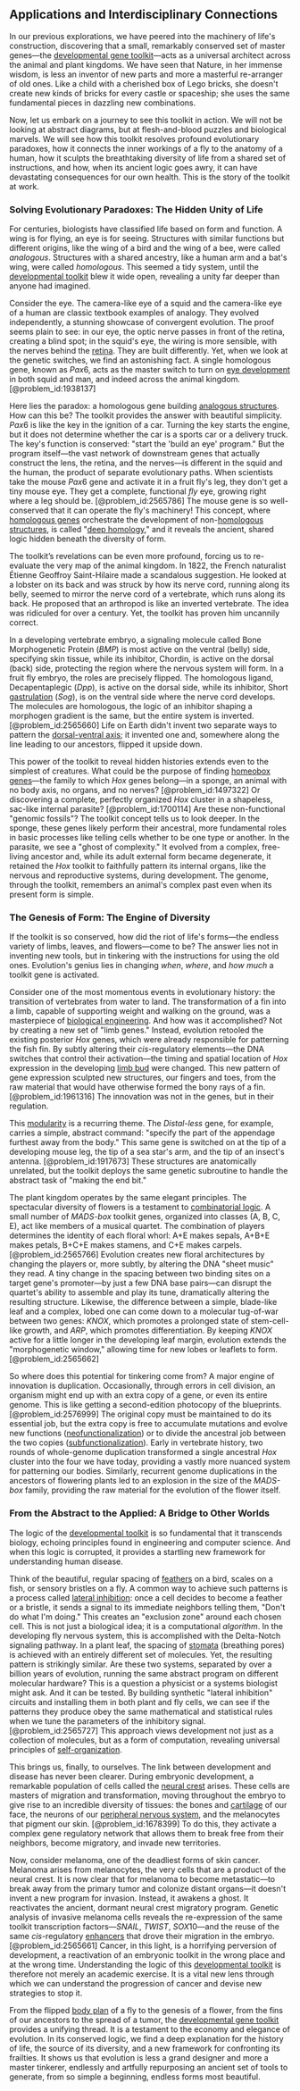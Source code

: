 ## Applications and Interdisciplinary Connections

In our previous explorations, we have peered into the machinery of life's construction, discovering that a small, remarkably conserved set of master genes—the [developmental gene toolkit](@article_id:168168)—acts as a universal architect across the animal and plant kingdoms. We have seen that Nature, in her immense wisdom, is less an inventor of new parts and more a masterful re-arranger of old ones. Like a child with a cherished box of Lego bricks, she doesn't create new kinds of bricks for every castle or spaceship; she uses the same fundamental pieces in dazzling new combinations.

Now, let us embark on a journey to see this toolkit in action. We will not be looking at abstract diagrams, but at flesh-and-blood puzzles and biological marvels. We will see how this toolkit resolves profound evolutionary paradoxes, how it connects the inner workings of a fly to the anatomy of a human, how it sculpts the breathtaking diversity of life from a shared set of instructions, and how, when its ancient logic goes awry, it can have devastating consequences for our own health. This is the story of the toolkit at work.

### Solving Evolutionary Paradoxes: The Hidden Unity of Life

For centuries, biologists have classified life based on form and function. A wing is for flying, an eye is for seeing. Structures with similar functions but different origins, like the wing of a bird and the wing of a bee, were called *analogous*. Structures with a shared ancestry, like a human arm and a bat's wing, were called *homologous*. This seemed a tidy system, until the [developmental toolkit](@article_id:190445) blew it wide open, revealing a unity far deeper than anyone had imagined.

Consider the eye. The camera-like eye of a squid and the camera-like eye of a human are classic textbook examples of analogy. They evolved independently, a stunning showcase of convergent evolution. The proof seems plain to see: in our eye, the optic nerve passes in front of the retina, creating a blind spot; in the squid's eye, the wiring is more sensible, with the nerves behind the [retina](@article_id:147917). They are built differently. Yet, when we look at the genetic switches, we find an astonishing fact. A single homologous gene, known as $Pax6$, acts as the master switch to turn on [eye development](@article_id:184821) in both squid and man, and indeed across the animal kingdom. [@problem_id:1938137]

Here lies the paradox: a homologous gene building [analogous structures](@article_id:270645). How can this be? The toolkit provides the answer with beautiful simplicity. $Pax6$ is like the key in the ignition of a car. Turning the key starts the engine, but it does not determine whether the car is a sports car or a delivery truck. The key's function is conserved: "start the 'build an eye' program." But the program itself—the vast network of downstream genes that actually construct the lens, the retina, and the nerves—is different in the squid and the human, the product of separate evolutionary paths. When scientists take the mouse $Pax6$ gene and activate it in a fruit fly's leg, they don't get a tiny mouse eye. They get a complete, functional *fly* eye, growing right where a leg should be. [@problem_id:2565786] The mouse gene is so well-conserved that it can operate the fly's machinery! This concept, where [homologous genes](@article_id:270652) orchestrate the development of non-[homologous structures](@article_id:138614), is called "[deep homology](@article_id:138613)," and it reveals the ancient, shared logic hidden beneath the diversity of form.

The toolkit’s revelations can be even more profound, forcing us to re-evaluate the very map of the animal kingdom. In 1822, the French naturalist Étienne Geoffroy Saint-Hilaire made a scandalous suggestion. He looked at a lobster on its back and was struck by how its nerve cord, running along its belly, seemed to mirror the nerve cord of a vertebrate, which runs along its back. He proposed that an arthropod is like an inverted vertebrate. The idea was ridiculed for over a century. Yet, the toolkit has proven him uncannily correct.

In a developing vertebrate embryo, a signaling molecule called Bone Morphogenetic Protein ($BMP$) is most active on the ventral (belly) side, specifying skin tissue, while its inhibitor, Chordin, is active on the dorsal (back) side, protecting the region where the nervous system will form. In a fruit fly embryo, the roles are precisely flipped. The homologous ligand, Decapentaplegic ($Dpp$), is active on the dorsal side, while its inhibitor, Short [gastrulation](@article_id:144694) ($Sog$), is on the ventral side where the nerve cord develops. The molecules are homologous, the logic of an inhibitor shaping a morphogen gradient is the same, but the entire system is inverted. [@problem_id:2565660] Life on Earth didn't invent two separate ways to pattern the [dorsal-ventral axis](@article_id:266248); it invented one and, somewhere along the line leading to our ancestors, flipped it upside down.

This power of the toolkit to reveal hidden histories extends even to the simplest of creatures. What could be the purpose of finding [homeobox genes](@article_id:163574)—the family to which *Hox* genes belong—in a sponge, an animal with no body axis, no organs, and no nerves? [@problem_id:1497322] Or discovering a complete, perfectly organized *Hox* cluster in a shapeless, sac-like internal parasite? [@problem_id:1700114] Are these non-functional "genomic fossils"? The toolkit concept tells us to look deeper. In the sponge, these genes likely perform their ancestral, more fundamental roles in basic processes like telling cells whether to be one type or another. In the parasite, we see a "ghost of complexity." It evolved from a complex, free-living ancestor and, while its adult external form became degenerate, it retained the *Hox* toolkit to faithfully pattern its internal organs, like the nervous and reproductive systems, during development. The genome, through the toolkit, remembers an animal's complex past even when its present form is simple.

### The Genesis of Form: The Engine of Diversity

If the toolkit is so conserved, how did the riot of life's forms—the endless variety of limbs, leaves, and flowers—come to be? The answer lies not in inventing new tools, but in tinkering with the instructions for using the old ones. Evolution's genius lies in changing *when*, *where*, and *how much* a toolkit gene is activated.

Consider one of the most momentous events in evolutionary history: the transition of vertebrates from water to land. The transformation of a fin into a limb, capable of supporting weight and walking on the ground, was a masterpiece of [biological engineering](@article_id:270396). And how was it accomplished? Not by creating a new set of "limb genes." Instead, evolution retooled the existing posterior *Hox* genes, which were already responsible for patterning the fish fin. By subtly altering their *cis*-regulatory elements—the DNA switches that control their activation—the timing and spatial location of *Hox* expression in the developing [limb bud](@article_id:267751) were changed. This new pattern of gene expression sculpted new structures, our fingers and toes, from the raw material that would have otherwise formed the bony rays of a fin. [@problem_id:1961316] The innovation was not in the genes, but in their regulation.

This [modularity](@article_id:191037) is a recurring theme. The *Distal-less* gene, for example, carries a simple, abstract command: "specify the part of the appendage furthest away from the body." This same gene is switched on at the tip of a developing mouse leg, the tip of a sea star's arm, and the tip of an insect's antenna. [@problem_id:1917673] These structures are anatomically unrelated, but the toolkit deploys the same genetic subroutine to handle the abstract task of "making the end bit."

The plant kingdom operates by the same elegant principles. The spectacular diversity of flowers is a testament to [combinatorial logic](@article_id:264589). A small number of *MADS-box* toolkit genes, organized into classes (A, B, C, E), act like members of a musical quartet. The combination of players determines the identity of each floral whorl: A+E makes sepals, A+B+E makes petals, B+C+E makes stamens, and C+E makes carpels. [@problem_id:2565766] Evolution creates new floral architectures by changing the players or, more subtly, by altering the DNA "sheet music" they read. A tiny change in the spacing between two binding sites on a target gene's promoter—by just a few DNA base pairs—can disrupt the quartet's ability to assemble and play its tune, dramatically altering the resulting structure. Likewise, the difference between a simple, blade-like leaf and a complex, lobed one can come down to a molecular tug-of-war between two genes: *KNOX*, which promotes a prolonged state of stem-cell-like growth, and *ARP*, which promotes differentiation. By keeping *KNOX* active for a little longer in the developing leaf margin, evolution extends the "morphogenetic window," allowing time for new lobes or leaflets to form. [@problem_id:2565662]

So where does this potential for tinkering come from? A major engine of innovation is duplication. Occasionally, through errors in cell division, an organism might end up with an extra copy of a gene, or even its entire genome. This is like getting a second-edition photocopy of the blueprints. [@problem_id:2576999] The original copy must be maintained to do its essential job, but the extra copy is free to accumulate mutations and evolve new functions ([neofunctionalization](@article_id:268069)) or to divide the ancestral job between the two copies ([subfunctionalization](@article_id:276384)). Early in vertebrate history, two rounds of whole-genome duplication transformed a single ancestral *Hox* cluster into the four we have today, providing a vastly more nuanced system for patterning our bodies. Similarly, recurrent genome duplications in the ancestors of flowering plants led to an explosion in the size of the *MADS-box* family, providing the raw material for the evolution of the flower itself.

### From the Abstract to the Applied: A Bridge to Other Worlds

The logic of the [developmental toolkit](@article_id:190445) is so fundamental that it transcends biology, echoing principles found in engineering and computer science. And when this logic is corrupted, it provides a startling new framework for understanding human disease.

Think of the beautiful, regular spacing of [feathers](@article_id:166138) on a bird, scales on a fish, or sensory bristles on a fly. A common way to achieve such patterns is a process called [lateral inhibition](@article_id:154323): once a cell decides to become a feather or a bristle, it sends a signal to its immediate neighbors telling them, "Don't do what I'm doing." This creates an "exclusion zone" around each chosen cell. This is not just a biological idea; it is a computational *algorithm*. In the developing fly nervous system, this is accomplished with the Delta-Notch signaling pathway. In a plant leaf, the spacing of [stomata](@article_id:144521) (breathing pores) is achieved with an entirely different set of molecules. Yet, the resulting pattern is strikingly similar. Are these two systems, separated by over a billion years of evolution, running the same abstract program on different molecular hardware? This is a question a physicist or a systems biologist might ask. And it can be tested. By building synthetic "lateral inhibition" circuits and installing them in both plant and fly cells, we can see if the patterns they produce obey the same mathematical and statistical rules when we tune the parameters of the inhibitory signal. [@problem_id:2565727] This approach views development not just as a collection of molecules, but as a form of computation, revealing universal principles of [self-organization](@article_id:186311).

This brings us, finally, to ourselves. The link between development and disease has never been clearer. During embryonic development, a remarkable population of cells called the [neural crest](@article_id:265785) arises. These cells are masters of migration and transformation, moving throughout the embryo to give rise to an incredible diversity of tissues: the bones and [cartilage](@article_id:268797) of our face, the neurons of our [peripheral nervous system](@article_id:152055), and the melanocytes that pigment our skin. [@problem_id:1678399] To do this, they activate a complex gene regulatory network that allows them to break free from their neighbors, become migratory, and invade new territories.

Now, consider melanoma, one of the deadliest forms of skin cancer. Melanoma arises from melanocytes, the very cells that are a product of the neural crest. It is now clear that for melanoma to become metastatic—to break away from the primary tumor and colonize distant organs—it doesn't invent a new program for invasion. Instead, it awakens a ghost. It reactivates the ancient, dormant neural crest migratory program. Genetic analysis of invasive melanoma cells reveals the re-expression of the same toolkit transcription factors—$SNAIL$, $TWIST$, $SOX10$—and the reuse of the same *cis*-regulatory [enhancers](@article_id:139705) that drove their migration in the embryo. [@problem_id:2565661] Cancer, in this light, is a horrifying perversion of development, a reactivation of an embryonic toolkit in the wrong place and at the wrong time. Understanding the logic of this [developmental toolkit](@article_id:190445) is therefore not merely an academic exercise. It is a vital new lens through which we can understand the progression of cancer and devise new strategies to stop it.

From the flipped [body plan](@article_id:136976) of a fly to the genesis of a flower, from the fins of our ancestors to the spread of a tumor, the [developmental gene toolkit](@article_id:168168) provides a unifying thread. It is a testament to the economy and elegance of evolution. In its conserved logic, we find a deep explanation for the history of life, the source of its diversity, and a new framework for confronting its frailties. It shows us that evolution is less a grand designer and more a master tinkerer, endlessly and artfully repurposing an ancient set of tools to generate, from so simple a beginning, endless forms most beautiful.